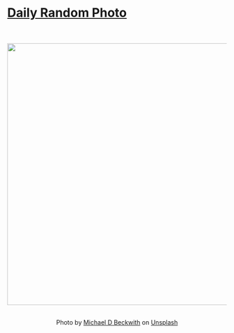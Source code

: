 # [Daily Random Photo](https://www.dailyrandomphoto.com/)

<div align="center">
  <br>
  <br>
  <a href="https://www.dailyrandomphoto.com/p/2020/2020-08-12/"><img src="https://images.unsplash.com/photo-1596035766440-5b5f57e0a8d9?ixlib=rb-1.2.1&q=80&fm=jpg&crop=entropy&cs=tinysrgb&w=1080&fit=max&ixid=eyJhcHBfaWQiOjc3NTA4fQ" width="600px"></a>
  <br>
  <br>
  <p class="has-text-grey">Photo by <a href="https://unsplash.com/@michaeldbeckwith?utm_source=Daily%20Random%20Photo&amp;utm_medium=referral" target="_blank" rel="noopener noreferrer">Michael D Beckwith</a> on <a href="https://unsplash.com/photos/y7VtNfMdS7Y?utm_source=Daily%20Random%20Photo&amp;utm_medium=referral" target="_blank" rel="noopener noreferrer">Unsplash</a></p>
</div>
